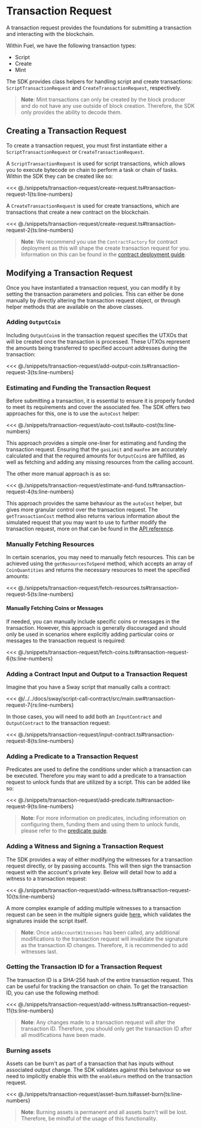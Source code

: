 # Transaction Request

A transaction request provides the foundations for submitting a transaction and interacting with the blockchain.

Within Fuel, we have the following transaction types:

- Script
- Create
- Mint

The SDK provides class helpers for handling script and create transactions: `ScriptTransactionRequest` and `CreateTransactionRequest`, respectively.

> **Note**: Mint transactions can only be created by the block producer and do not have any use outside of block creation. Therefore, the SDK only provides the ability to decode them.

## Creating a Transaction Request

To create a transaction request, you must first instantiate either a `ScriptTransactionRequest` or `CreateTransactionRequest`.

A `ScriptTransactionRequest` is used for script transactions, which allows you to execute bytecode on chain to perform a task or chain of tasks. Within the SDK they can be created like so:

<<< @./snippets/transaction-request/create-request.ts#transaction-request-1{ts:line-numbers}

A `CreateTransactionRequest` is used for create transactions, which are transactions that create a new contract on the blockchain.

<<< @./snippets/transaction-request/create-request.ts#transaction-request-2{ts:line-numbers}

> **Note**: We recommend you use the `ContractFactory` for contract deployment as this will shape the create transaction request for you. Information on this can be found in the [contract deployment guide](../contracts/deploying-contracts.md#2-contract-deployment).

## Modifying a Transaction Request

Once you have instantiated a transaction request, you can modify it by setting the transaction parameters and policies. This can either be done manually by directly altering the transaction request object, or through helper methods that are available on the above classes.

### Adding `OutputCoin`

Including `OutputCoin`s in the transaction request specifies the UTXOs that will be created once the transaction is processed. These UTXOs represent the amounts being transferred to specified account addresses during the transaction:

<<< @./snippets/transaction-request/add-output-coin.ts#transaction-request-3{ts:line-numbers}

### Estimating and Funding the Transaction Request

Before submitting a transaction, it is essential to ensure it is properly funded to meet its requirements and cover the associated fee. The SDK offers two approaches for this, one is to use the `autoCost` helper:

<<< @./snippets/transaction-request/auto-cost.ts#auto-cost{ts:line-numbers}

This approach provides a simple one-liner for estimating and funding the transaction request. Ensuring that the `gasLimit` and `maxFee` are accurately calculated and that the required amounts for `OutputCoin`s are fulfilled, as well as fetching and adding any missing resources from the calling account.

The other more manual approach is as so:

<<< @./snippets/transaction-request/estimate-and-fund.ts#transaction-request-4{ts:line-numbers}

This approach provides the same behaviour as the `autoCost` helper, but gives more granular control over the transaction request. The `getTransactionCost` method also returns various information about the simulated request that you may want to use to further modify the transaction request, more on that can be found in the [API reference](https://fuels-ts-docs-api.vercel.app/types/_fuel_ts_account.TransactionCost.html).

### Manually Fetching Resources

In certain scenarios, you may need to manually fetch resources. This can be achieved using the `getResourcesToSpend` method, which accepts an array of `CoinQuantities` and returns the necessary resources to meet the specified amounts:

<<< @./snippets/transaction-request/fetch-resources.ts#transaction-request-5{ts:line-numbers}

#### Manually Fetching Coins or Messages

If needed, you can manually include specific coins or messages in the transaction. However, this approach is generally discouraged and should only be used in scenarios where explicitly adding particular coins or messages to the transaction request is required:

<<< @./snippets/transaction-request/fetch-coins.ts#transaction-request-6{ts:line-numbers}

### Adding a Contract Input and Output to a Transaction Request

Imagine that you have a Sway script that manually calls a contract:

<<< @/../../docs/sway/script-call-contract/src/main.sw#transaction-request-7{rs:line-numbers}

In those cases, you will need to add both an `InputContract` and `OutputContract` to the transaction request:

<<< @./snippets/transaction-request/input-contract.ts#transaction-request-8{ts:line-numbers}

### Adding a Predicate to a Transaction Request

Predicates are used to define the conditions under which a transaction can be executed. Therefore you may want to add a predicate to a transaction request to unlock funds that are utilized by a script. This can be added like so:

<<< @./snippets/transaction-request/add-predicate.ts#transaction-request-9{ts:line-numbers}

> **Note**: For more information on predicates, including information on configuring them, funding them and using them to unlock funds, please refer to the [predicate guide](../predicates/index.md).

### Adding a Witness and Signing a Transaction Request

The SDK provides a way of either modifying the witnesses for a transaction request directly, or by passing accounts. This will then sign the transaction request with the account's private key. Below will detail how to add a witness to a transaction request:

<<< @./snippets/transaction-request/add-witness.ts#transaction-request-10{ts:line-numbers}

A more complex example of adding multiple witnesses to a transaction request can be seen in the multiple signers guide [here](../cookbook/transactions-with-multiple-signers.md), which validates the signatures inside the script itself.

> **Note**: Once `addAccountWitnesses` has been called, any additional modifications to the transaction request will invalidate the signature as the transaction ID changes. Therefore, it is recommended to add witnesses last.

### Getting the Transaction ID for a Transaction Request

The transaction ID is a SHA-256 hash of the entire transaction request. This can be useful for tracking the transaction on chain. To get the transaction ID, you can use the following method:

<<< @./snippets/transaction-request/add-witness.ts#transaction-request-11{ts:line-numbers}

> **Note**: Any changes made to a transaction request will alter the transaction ID. Therefore, you should only get the transaction ID after all modifications have been made.

### Burning assets

Assets can be burn't as part of a transaction that has inputs without associated output change. The SDK validates against this behaviour so we need to implicitly enable this with the `enableBurn` method on the transaction request.

<<< @./snippets/transaction-request/asset-burn.ts#asset-burn{ts:line-numbers}

> **Note**: Burning assets is permanent and all assets burn't will be lost. Therefore, be mindful of the usage of this functionality.
